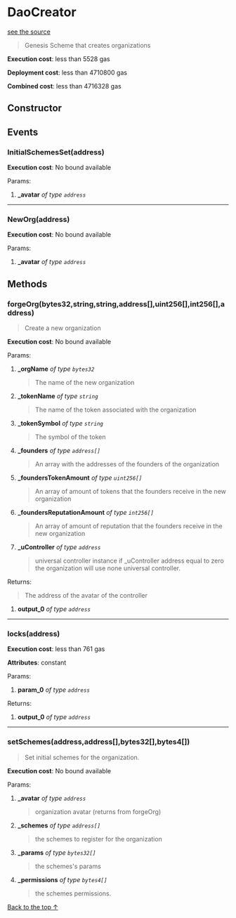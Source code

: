 # DaoCreator
[see the source](https://github.com/daostack/arc/tree/master/contracts/universalSchemes/DaoCreator.sol)
> Genesis Scheme that creates organizations


**Execution cost**: less than 5528 gas

**Deployment cost**: less than 4710800 gas

**Combined cost**: less than 4716328 gas

## Constructor




## Events
### InitialSchemesSet(address)


**Execution cost**: No bound available


Params:

1. **_avatar** *of type `address`*

--- 
### NewOrg(address)


**Execution cost**: No bound available


Params:

1. **_avatar** *of type `address`*


## Methods
### forgeOrg(bytes32,string,string,address[],uint256[],int256[],address)
>
> Create a new organization


**Execution cost**: No bound available


Params:

1. **_orgName** *of type `bytes32`*

    > The name of the new organization

2. **_tokenName** *of type `string`*

    > The name of the token associated with the organization

3. **_tokenSymbol** *of type `string`*

    > The symbol of the token

4. **_founders** *of type `address[]`*

    > An array with the addresses of the founders of the organization

5. **_foundersTokenAmount** *of type `uint256[]`*

    > An array of amount of tokens that the founders receive in the new organization

6. **_foundersReputationAmount** *of type `int256[]`*

    > An array of amount of reputation that the  founders receive in the new organization

7. **_uController** *of type `address`*

    > universal controller instance        if _uController address equal to zero the organization will use none universal controller.


Returns:

> The address of the avatar of the controller

1. **output_0** *of type `address`*

--- 
### locks(address)


**Execution cost**: less than 761 gas

**Attributes**: constant


Params:

1. **param_0** *of type `address`*

Returns:


1. **output_0** *of type `address`*

--- 
### setSchemes(address,address[],bytes32[],bytes4[])
>
> Set initial schemes for the organization.


**Execution cost**: No bound available


Params:

1. **_avatar** *of type `address`*

    > organization avatar (returns from forgeOrg)

2. **_schemes** *of type `address[]`*

    > the schemes to register for the organization

3. **_params** *of type `bytes32[]`*

    > the schemes's params

4. **_permissions** *of type `bytes4[]`*

    > the schemes permissions.



[Back to the top ↑](#daocreator)
